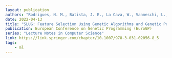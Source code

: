 ```yaml
---
layout: publication
authors: "Rodrigues, N. M., Batista, J. E., La Cava, W., Vanneschi, L., and Silva, S. "
date: 2022-04-13
title: "SLUG: Feature Selection Using Genetic Algorithms and Genetic Programming"
publication: European Conference on Genetic Programming (EuroGP)
series: "Lecture Notes in Computer Science"
link: https://link.springer.com/chapter/10.1007/978-3-031-02056-8_5
tags:
    - ml
---
```

